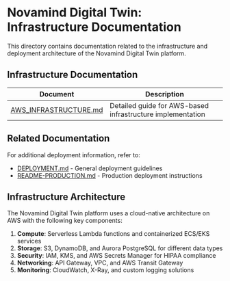 # Novamind Digital Twin: Infrastructure Documentation

This directory contains documentation related to the infrastructure and deployment architecture of the Novamind Digital Twin platform.

## Infrastructure Documentation

| Document | Description |
|----------|-------------|
| [AWS_INFRASTRUCTURE.md](./AWS_INFRASTRUCTURE.md) | Detailed guide for AWS-based infrastructure implementation |

## Related Documentation

For additional deployment information, refer to:

- [DEPLOYMENT.md](../DEPLOYMENT.md) - General deployment guidelines
- [README-PRODUCTION.md](../README-PRODUCTION.md) - Production deployment instructions

## Infrastructure Architecture

The Novamind Digital Twin platform uses a cloud-native architecture on AWS with the following key components:

1. **Compute**: Serverless Lambda functions and containerized ECS/EKS services
2. **Storage**: S3, DynamoDB, and Aurora PostgreSQL for different data types
3. **Security**: IAM, KMS, and AWS Secrets Manager for HIPAA compliance
4. **Networking**: API Gateway, VPC, and AWS Transit Gateway
5. **Monitoring**: CloudWatch, X-Ray, and custom logging solutions